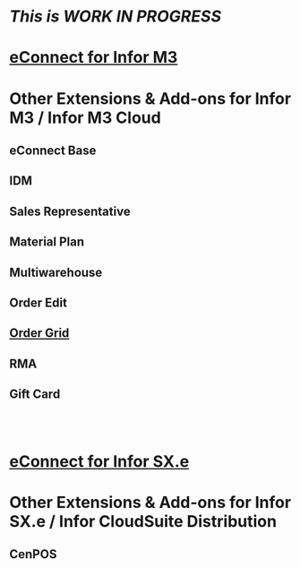 # *This is WORK IN PROGRESS*



# [eConnect for Infor M3](pages/econnect-m3/econnect-m3.md)


# Other Extensions & Add-ons for Infor M3 / Infor M3 Cloud

## eConnect Base

## IDM

## Sales Representative

## Material Plan

## Multiwarehouse

## Order Edit

## [Order Grid](pages/add-ons/order-grid/order-grid.md)

## RMA

## Gift Card 

</br>
</br>

# [eConnect for Infor SX.e](pages/econnect-sxe/econnect-sxe.md)

# Other Extensions & Add-ons for Infor SX.e / Infor CloudSuite Distribution

## CenPOS
